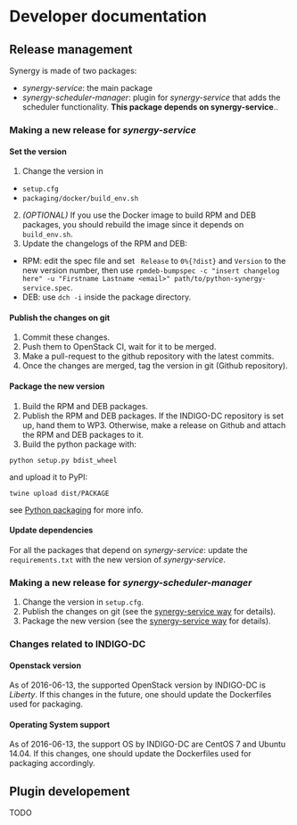 # Developer documentation

## Release management
Synergy is made of two packages:

- *synergy-service*: the main package
- *synergy-scheduler-manager*: plugin for *synergy-service* that adds the scheduler functionality. **This package depends on synergy-service**..

### Making a new release for *synergy-service*
#### Set the version
1. Change the version in
  - `setup.cfg`
  - `packaging/docker/build_env.sh`
2. *(OPTIONAL)* If you use the Docker image to build RPM and DEB packages, you should rebuild the image since it depends on `build_env.sh`.
3. Update the changelogs of the RPM and DEB:
  - RPM: edit the spec file and set ` Release` to `0%{?dist}` and `Version` to the new version number, then use `rpmdeb-bumpspec -c "insert changelog here" -u "Firstname Lastname <email>" path/to/python-synergy-service.spec`.
  - DEB: use `dch -i` inside the package directory.

#### Publish the changes on git
1. Commit these changes.
2. Push them to OpenStack CI, wait for it to be merged.
3. Make a pull-request to the github repository with the latest commits.
4. Once the changes are merged, tag the version in git (Github repository).

#### Package the new version
1. Build the RPM and DEB packages.
2. Publish the RPM and DEB packages. If the INDIGO-DC repository is set up, hand them to WP3. Otherwise, make a release on Github and attach the RPM and DEB packages to it.
3. Build the python package with:
  ```
  python setup.py bdist_wheel
  ```
  and upload it to PyPI:
  ```
  twine upload dist/PACKAGE
  ```
  see [Python packaging](https://packaging.python.org/en/latest/distributing/) for more info.
  
#### Update dependencies
For all the packages that depend on *synergy-service*: update the `requirements.txt` with the new version of *synergy-service*.

### Making a new release for *synergy-scheduler-manager*
1. Change the version in `setup.cfg`.
2. Publish the changes on git (see the [synergy-service way](#publish-the-changes-on-git) for details).
3. Package the new version (see the [synergy-service way](#package-the-new-version) for details).

### Changes related to INDIGO-DC
#### Openstack version
As of 2016-06-13, the supported OpenStack version by INDIGO-DC is *Liberty*.
If this changes in the future, one should update the Dockerfiles used for packaging.
#### Operating System support
As of 2016-06-13, the support OS by INDIGO-DC are CentOS 7 and Ubuntu 14.04.
If this changes, one should update the Dockerfiles used for packaging accordingly.

## Plugin developement
TODO